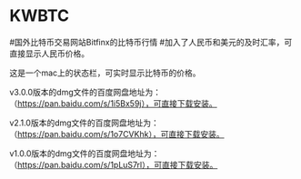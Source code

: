 # KWBTC
#国外比特币交易网站Bitfinx的比特币行情
#加入了人民币和美元的及时汇率，可直接显示人民币价格。

这是一个mac上的状态栏，可实时显示比特币的价格。

v3.0.0版本的dmg文件的百度网盘地址为：（https://pan.baidu.com/s/1i5Bx59j），可直接下载安装。

v2.1.0版本的dmg文件的百度网盘地址为：（https://pan.baidu.com/s/1o7CVKhk），可直接下载安装。

v1.0.0版本的dmg文件的百度网盘地址为：（https://pan.baidu.com/s/1pLuS7rl），可直接下载安装。
